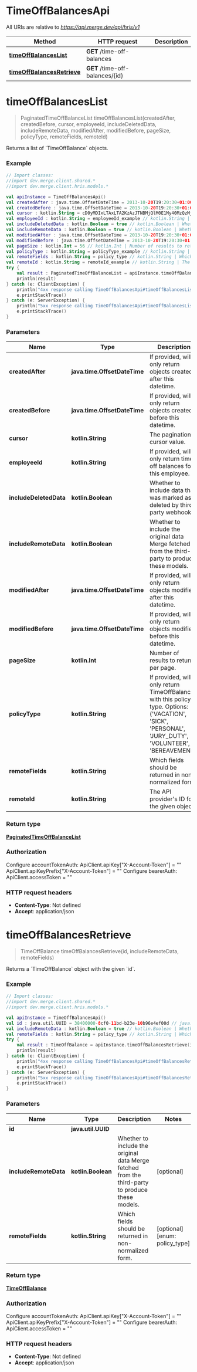 # TimeOffBalancesApi

All URIs are relative to *https://api.merge.dev/api/hris/v1*

Method | HTTP request | Description
------------- | ------------- | -------------
[**timeOffBalancesList**](TimeOffBalancesApi.md#timeOffBalancesList) | **GET** /time-off-balances | 
[**timeOffBalancesRetrieve**](TimeOffBalancesApi.md#timeOffBalancesRetrieve) | **GET** /time-off-balances/{id} | 


<a name="timeOffBalancesList"></a>
# **timeOffBalancesList**
> PaginatedTimeOffBalanceList timeOffBalancesList(createdAfter, createdBefore, cursor, employeeId, includeDeletedData, includeRemoteData, modifiedAfter, modifiedBefore, pageSize, policyType, remoteFields, remoteId)



Returns a list of &#x60;TimeOffBalance&#x60; objects.

### Example
```kotlin
// Import classes:
//import dev.merge.client.shared.*
//import dev.merge.client.hris.models.*

val apiInstance = TimeOffBalancesApi()
val createdAfter : java.time.OffsetDateTime = 2013-10-20T19:20:30+01:00 // java.time.OffsetDateTime | If provided, will only return objects created after this datetime.
val createdBefore : java.time.OffsetDateTime = 2013-10-20T19:20:30+01:00 // java.time.OffsetDateTime | If provided, will only return objects created before this datetime.
val cursor : kotlin.String = cD0yMDIxLTAxLTA2KzAzJTNBMjQlM0E1My40MzQzMjYlMkIwMCUzQTAw // kotlin.String | The pagination cursor value.
val employeeId : kotlin.String = employeeId_example // kotlin.String | If provided, will only return time off balances for this employee.
val includeDeletedData : kotlin.Boolean = true // kotlin.Boolean | Whether to include data that was marked as deleted by third party webhooks.
val includeRemoteData : kotlin.Boolean = true // kotlin.Boolean | Whether to include the original data Merge fetched from the third-party to produce these models.
val modifiedAfter : java.time.OffsetDateTime = 2013-10-20T19:20:30+01:00 // java.time.OffsetDateTime | If provided, will only return objects modified after this datetime.
val modifiedBefore : java.time.OffsetDateTime = 2013-10-20T19:20:30+01:00 // java.time.OffsetDateTime | If provided, will only return objects modified before this datetime.
val pageSize : kotlin.Int = 56 // kotlin.Int | Number of results to return per page.
val policyType : kotlin.String = policyType_example // kotlin.String | If provided, will only return TimeOffBalance with this policy type. Options: ('VACATION', 'SICK', 'PERSONAL', 'JURY_DUTY', 'VOLUNTEER', 'BEREAVEMENT')
val remoteFields : kotlin.String = policy_type // kotlin.String | Which fields should be returned in non-normalized form.
val remoteId : kotlin.String = remoteId_example // kotlin.String | The API provider's ID for the given object.
try {
    val result : PaginatedTimeOffBalanceList = apiInstance.timeOffBalancesList(createdAfter, createdBefore, cursor, employeeId, includeDeletedData, includeRemoteData, modifiedAfter, modifiedBefore, pageSize, policyType, remoteFields, remoteId)
    println(result)
} catch (e: ClientException) {
    println("4xx response calling TimeOffBalancesApi#timeOffBalancesList")
    e.printStackTrace()
} catch (e: ServerException) {
    println("5xx response calling TimeOffBalancesApi#timeOffBalancesList")
    e.printStackTrace()
}
```

### Parameters

Name | Type | Description  | Notes
------------- | ------------- | ------------- | -------------
 **createdAfter** | **java.time.OffsetDateTime**| If provided, will only return objects created after this datetime. | [optional]
 **createdBefore** | **java.time.OffsetDateTime**| If provided, will only return objects created before this datetime. | [optional]
 **cursor** | **kotlin.String**| The pagination cursor value. | [optional]
 **employeeId** | **kotlin.String**| If provided, will only return time off balances for this employee. | [optional]
 **includeDeletedData** | **kotlin.Boolean**| Whether to include data that was marked as deleted by third party webhooks. | [optional]
 **includeRemoteData** | **kotlin.Boolean**| Whether to include the original data Merge fetched from the third-party to produce these models. | [optional]
 **modifiedAfter** | **java.time.OffsetDateTime**| If provided, will only return objects modified after this datetime. | [optional]
 **modifiedBefore** | **java.time.OffsetDateTime**| If provided, will only return objects modified before this datetime. | [optional]
 **pageSize** | **kotlin.Int**| Number of results to return per page. | [optional]
 **policyType** | **kotlin.String**| If provided, will only return TimeOffBalance with this policy type. Options: (&#39;VACATION&#39;, &#39;SICK&#39;, &#39;PERSONAL&#39;, &#39;JURY_DUTY&#39;, &#39;VOLUNTEER&#39;, &#39;BEREAVEMENT&#39;) | [optional] [enum: BEREAVEMENT, JURY_DUTY, PERSONAL, SICK, VACATION, VOLUNTEER]
 **remoteFields** | **kotlin.String**| Which fields should be returned in non-normalized form. | [optional] [enum: policy_type]
 **remoteId** | **kotlin.String**| The API provider&#39;s ID for the given object. | [optional]

### Return type

[**PaginatedTimeOffBalanceList**](PaginatedTimeOffBalanceList.md)

### Authorization


Configure accountTokenAuth:
    ApiClient.apiKey["X-Account-Token"] = ""
    ApiClient.apiKeyPrefix["X-Account-Token"] = ""
Configure bearerAuth:
    ApiClient.accessToken = ""

### HTTP request headers

 - **Content-Type**: Not defined
 - **Accept**: application/json

<a name="timeOffBalancesRetrieve"></a>
# **timeOffBalancesRetrieve**
> TimeOffBalance timeOffBalancesRetrieve(id, includeRemoteData, remoteFields)



Returns a &#x60;TimeOffBalance&#x60; object with the given &#x60;id&#x60;.

### Example
```kotlin
// Import classes:
//import dev.merge.client.shared.*
//import dev.merge.client.hris.models.*

val apiInstance = TimeOffBalancesApi()
val id : java.util.UUID = 38400000-8cf0-11bd-b23e-10b96e4ef00d // java.util.UUID | 
val includeRemoteData : kotlin.Boolean = true // kotlin.Boolean | Whether to include the original data Merge fetched from the third-party to produce these models.
val remoteFields : kotlin.String = policy_type // kotlin.String | Which fields should be returned in non-normalized form.
try {
    val result : TimeOffBalance = apiInstance.timeOffBalancesRetrieve(id, includeRemoteData, remoteFields)
    println(result)
} catch (e: ClientException) {
    println("4xx response calling TimeOffBalancesApi#timeOffBalancesRetrieve")
    e.printStackTrace()
} catch (e: ServerException) {
    println("5xx response calling TimeOffBalancesApi#timeOffBalancesRetrieve")
    e.printStackTrace()
}
```

### Parameters

Name | Type | Description  | Notes
------------- | ------------- | ------------- | -------------
 **id** | **java.util.UUID**|  |
 **includeRemoteData** | **kotlin.Boolean**| Whether to include the original data Merge fetched from the third-party to produce these models. | [optional]
 **remoteFields** | **kotlin.String**| Which fields should be returned in non-normalized form. | [optional] [enum: policy_type]

### Return type

[**TimeOffBalance**](TimeOffBalance.md)

### Authorization


Configure accountTokenAuth:
    ApiClient.apiKey["X-Account-Token"] = ""
    ApiClient.apiKeyPrefix["X-Account-Token"] = ""
Configure bearerAuth:
    ApiClient.accessToken = ""

### HTTP request headers

 - **Content-Type**: Not defined
 - **Accept**: application/json

